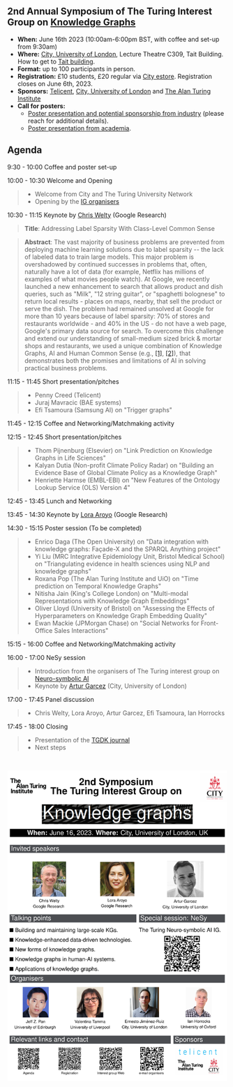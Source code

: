 ## 2nd Annual Symposium of The Turing Interest Group on [Knowledge Graphs](https://www.turing.ac.uk/research/interest-groups/knowledge-graphs)

- **When:** June 16th 2023 (10:00am-6:00pm BST, with coffee and set-up from 9:30am)
- **Where:** [City, University of London](https://www.city.ac.uk/), Lecture Theatre C309, Tait Building. How to get to [Tait building](https://goo.gl/maps/DkxQcdR5fSyuy1hy9).
- **Format:** up to 100 participants in person. 
- **Registration:** £10 students, £20 regular via [City estore](https://estore.city.ac.uk/product-catalogue/conference-events/events/2nd-symposium-of-the-alan-turing-institute-interest-group-on-knowledge-graphs). Registration closes on June 6th, 2023.
- **Sponsors:** [Telicent](https://www.telicent.io/), [City, University of London](https://www.city.ac.uk/) and [The Alan Turing Institute](https://www.turing.ac.uk/)
- **Call for posters:**
  - [Poster presentation and potential sponsorship from industry](https://forms.gle/8M8Je79aHuz9Abb48) (please reach for additional details).
  - [Poster presentation from academia](https://forms.gle/aYktpvP6CurTyzhMA).



## Agenda

9:30 - 10:00    Coffee and poster set-up

10:00 - 10:30   Welcome and Opening
> - Welcome from City and The Turing University Network
> - Opening by the [IG organisers](https://www.turing.ac.uk/research/interest-groups/knowledge-graphs)

10:30 - 11:15   Keynote by [Chris Welty](https://research.google/people/104789/) (Google Research)

> **Title**:  Addressing Label Sparsity With Class-Level Common Sense
 
> **Abstract**: The vast majority of business problems are prevented from deploying machine learning solutions due to label sparsity -- the lack of labeled data to train large models.  This major problem is overshadowed by continued successes in problems that, often, naturally have a lot of data (for example, Netflix has millions of examples of what movies people watch).  At Google, we recently launched a new enhancement to search that allows product and dish queries, such as "Milk", "12 string guitar", or "spaghetti bolognese" to return local results - places on maps, nearby, that sell the product or serve the dish.  The problem had remained unsolved at Google for more than 10 years because of label sparsity: 70% of stores and restaurants worldwide - and 40% in the US - do not have a web page, Google's primary data source for search.  To overcome this challenge and extend our understanding of small-medium sized brick & mortar shops and restaurants, we used a unique combination of Knowledge Graphs, AI and Human Common Sense (e.g., [[1]](https://ojs.aaai.org/index.php/HCOMP/article/view/18947), [[2]](https://www.frontiersin.org/articles/10.3389/frai.2022.830299/full)), that demonstrates both the promises and limitations of AI in solving practical business problems.

11:15 - 11:45   Short presentation/pitches
> - Penny Creed (Telicent)
> - Juraj Mavracic (BAE systems)
> - Efi Tsamoura (Samsung AI) on "Trigger graphs"

11:45 - 12:15 Coffee and Networking/Matchmaking activity

12:15 - 12:45   Short presentation/pitches
> - Thom Pijnenburg (Elsevier) on "Link Prediction on Knowledge Graphs in Life Sciences"
> - Kalyan Dutia (Non-profit Climate Policy Radar) on "Building an Evidence Base of Global Climate Policy as a Knowledge Graph"
> - Henriette Harmse (EMBL-EBI) on "New Features of the Ontology Lookup Service (OLS) Version 4"

12:45 - 13:45   Lunch and Networking

13:45 - 14:30   Keynote by [Lora Aroyo](https://research.google/people/LoraAroyo/) (Google Research)

14:30 - 15:15 	Poster session (To be completed)
> - Enrico Daga (The Open University) on "Data integration with knowledge graphs: Façade-X and the SPARQL Anything project"
> - Yi Liu (MRC Integrative Epidemiology Unit, Bristol Medical School) on "Triangulating evidence in health sciences using NLP and knowledge graphs"
> - Roxana Pop (The Alan Turing Institute and UiO) on "Time prediction on Temporal Knowledge Graphs"
> - Nitisha Jain (King's College London) on "Multi-modal Representations with Knowledge Graph Embeddings"
> - Oliver Lloyd (University of Bristol) on "Assessing the Effects of Hyperparameters on Knowledge Graph Embedding Quality"
> - Ewan Mackie (JPMorgan Chase) on "Social Networks for Front-Office Sales Interactions"

15:15 - 16:00  	Coffee and Networking/Matchmaking activity

16:00 - 17:00  	NeSy session
> - Introduction from the organisers of The Turing interest group on [Neuro-symbolic AI](https://www.turing.ac.uk/research/interest-groups/neuro-symbolic-ai)
> - Keynote by [Artur Garcez](http://www.staff.city.ac.uk/~aag/) (City, University of London) 

17:00 - 17:45  	Panel discussion
> - Chris Welty, Lora Aroyo, Artur Garcez, Efi Tsamoura, Ian Horrocks
	
17:45 - 18:00  	Closing
> - Presentation of the [TGDK journal](https://tgdk.org/)
> - Next steps






<br>
<p align="center">
<img src="https://raw.githubusercontent.com/turing-knowledge-graphs/meet-ups/main/poster-2nd-symposium-ig-kg.png" width="550" alt="Symposium">
</p>




